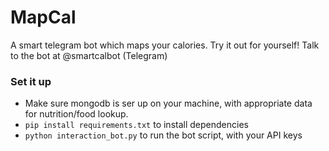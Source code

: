# MapCal
A smart telegram bot which maps your calories.
Try it out for yourself! Talk to the bot at @smartcalbot (Telegram)


### Set it up

* Make sure mongodb is ser up on your machine, with appropriate data for nutrition/food lookup.
* `pip install requirements.txt` to install dependencies
* `python interaction_bot.py` to run the bot script, with your API keys
